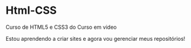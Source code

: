 # Html-CSS
 Curso de HTML5 e CSS3 do Curso em video

 Estou aprendendo a criar sites e agora vou gerenciar meus repositórios!
